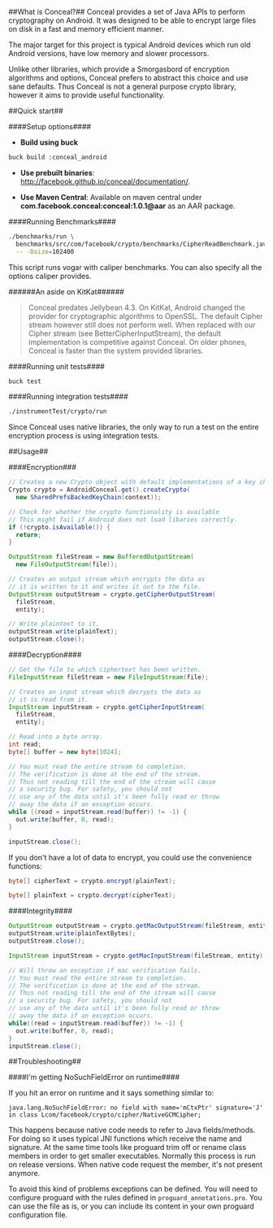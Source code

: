 ##What is Conceal?##
Conceal provides a set of Java APIs to perform cryptography on Android. 
It was designed to be able to encrypt large files on disk in a fast and 
memory efficient manner. 

The major target for this project is typical Android devices which run old 
Android versions, have low memory and slower processors.

Unlike other libraries, which provide a Smorgasbord of encryption algorithms 
and options, Conceal prefers to abstract this choice and use sane defaults. 
Thus Conceal is not a general purpose crypto library, however it aims to provide 
useful functionality.

##Quick start##

####Setup options####

* **Build using buck**
```bash
buck build :conceal_android
```

* **Use prebuilt binaries**: http://facebook.github.io/conceal/documentation/.

* **Use Maven Central**: Available on maven central under **com.facebook.conceal:conceal:1.0.1@aar** as an AAR package.

####Running Benchmarks####
```bash
./benchmarks/run \
  benchmarks/src/com/facebook/crypto/benchmarks/CipherReadBenchmark.java \
  -- -Dsize=102400
```

This script runs vogar with caliper benchmarks.
You can also specify all the options caliper provides.

######An aside on KitKat######
> Conceal predates Jellybean 4.3. On KitKat, Android changed the provider for 
> cryptographic algorithms to OpenSSL. The default Cipher stream however still 
> does not perform well. When replaced with our Cipher stream 
> (see BetterCipherInputStream), the default implementation is competitive against 
> Conceal. On older phones, Conceal is faster than the system provided libraries.

####Running unit tests####
```bash
buck test
```

####Running integration tests####
```bash
./instrumentTest/crypto/run
```

Since Conceal uses native libraries, the only way to run a test on the entire
encryption process is using integration tests.

##Usage##

####Encryption###
```java
// Creates a new Crypto object with default implementations of a key chain
Crypto crypto = AndroidConceal.get().createCrypto(
  new SharedPrefsBackedKeyChain(context));

// Check for whether the crypto functionality is available
// This might fail if Android does not load libaries correctly.
if (!crypto.isAvailable()) {
  return;
}

OutputStream fileStream = new BufferedOutputStream(
  new FileOutputStream(file));

// Creates an output stream which encrypts the data as
// it is written to it and writes it out to the file.
OutputStream outputStream = crypto.getCipherOutputStream(
  fileStream,
  entity);

// Write plaintext to it.
outputStream.write(plainText);
outputStream.close();
```

####Decryption####
```java
// Get the file to which ciphertext has been written.
FileInputStream fileStream = new FileInputStream(file);

// Creates an input stream which decrypts the data as
// it is read from it.
InputStream inputStream = crypto.getCipherInputStream(
  fileStream,
  entity);

// Read into a byte array.
int read;
byte[] buffer = new byte[1024];

// You must read the entire stream to completion.
// The verification is done at the end of the stream.
// Thus not reading till the end of the stream will cause
// a security bug. For safety, you should not
// use any of the data until it's been fully read or throw
// away the data if an exception occurs.
while ((read = inputStream.read(buffer)) != -1) {
  out.write(buffer, 0, read);
}

inputStream.close();
```

If you don't have a lot of data to encrypt, you could
use the convenience functions:

```java
byte[] cipherText = crypto.encrypt(plainText);

byte[] plainText = crypto.decrypt(cipherText);
```

####Integrity####
```java
OutputStream outputStream = crypto.getMacOutputStream(fileStream, entity);
outputStream.write(plainTextBytes);
outputStream.close();

InputStream inputStream = crypto.getMacInputStream(fileStream, entity);

// Will throw an exception if mac verification fails.
// You must read the entire stream to completion.
// The verification is done at the end of the stream.
// Thus not reading till the end of the stream will cause
// a security bug. For safety, you should not
// use any of the data until it's been fully read or throw
// away the data if an exception occurs.
while((read = inputStream.read(buffer)) != -1) {
  out.write(buffer, 0, read);
}
inputStream.close();
```

##Troubleshooting##

####I'm getting NoSuchFieldError on runtime####

If you hit an error on runtime and it says something similar to:

````
java.lang.NoSuchFieldError: no field with name='mCtxPtr' signature='J' in class Lcom/facebook/crypto/cipher/NativeGCMCipher;
````

This happens because native code needs to refer to Java fields/methods. For doing so it uses typical JNI functions which receive the name and signature. At the same time tools like proguard trim off or rename class members in order to get smaller executables. Normally this process is run on release versions. When native code request the member, it's not present anymore.

To avoid this kind of problems exceptions can be defined. You will need to configure proguard with the rules defined in ``proguard_annotations.pro``. You can use the file as is, or you can include its content in your own proguard configuration file.
